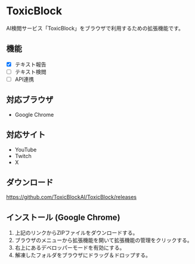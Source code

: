 # ToxicBlock
AI検閲サービス「ToxicBlock」をブラウザで利用するための拡張機能です。

## 機能
- [x] テキスト報告
- [ ] テキスト検閲
- [ ] API連携

## 対応ブラウザ
* Google Chrome

## 対応サイト
* YouTube
* Twitch
* X

## ダウンロード
https://github.com/ToxicBlockAI/ToxicBlock/releases

## インストール (Google Chrome)
1. 上記のリンクからZIPファイルをダウンロードする。
2. ブラウザのメニューから拡張機能を開いて拡張機能の管理をクリックする。
3. 右上にあるデベロッパーモードを有効にする。
4. 解凍したフォルダをブラウザにドラッグ＆ドロップする。
